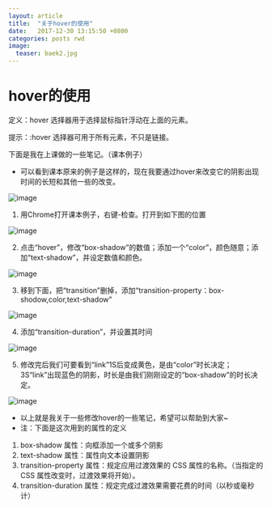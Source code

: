 ```yaml
---
layout: article
title:  "关于hover的使用"
date:   2017-12-30 13:15:50 +0800
categories: posts rwd
image:
  teaser: baek2.jpg
---
```


# hover的使用
定义：hover 选择器用于选择鼠标指针浮动在上面的元素。

提示：:hover 选择器可用于所有元素，不只是链接。

下面是我在上课做的一些笔记。（课本例子）

- 可以看到课本原来的例子是这样的，现在我要通过hover来改变它的阴影出现时间的长短和其他一些的改变。

![image](https://huangjiali.github.io/images/hover0.png)

1. 用Chrome打开课本例子，右键-检查。打开到如下图的位置

![image](https://huangjiali.github.io/images/hover1.png)

2. 点击“hover”，修改“box-shadow”的数值；添加一个“color”，颜色随意；添加“text-shadow”，并设定数值和颜色。

![image](https://huangjiali.github.io/images/hover2.png)

3. 移到下面，把“transition”删掉，添加“transition-property：box-shodow,color,text-shadow”

![image](https://huangjiali.github.io/images/hover3.png)

4. 添加“transition-duration”，并设置其时间

![image](https://huangjiali.github.io/images/hover4.png)

5. 修改完后我们可要看到“link”1S后变成黄色，是由“color”时长决定；3S“link”出现蓝色的阴影，时长是由我们刚刚设定的“box-shadow”的时长决定。

![image](https://huangjiali.github.io/images/hover5.png)

- 以上就是我关于一些修改hover的一些笔记，希望可以帮助到大家~
- 注：下面是这次用到的属性的定义
1. box-shadow 属性：向框添加一个或多个阴影
2. text-shadow 属性：属性向文本设置阴影
3. transition-property 属性：规定应用过渡效果的 CSS 属性的名称。（当指定的 CSS 属性改变时，过渡效果将开始）。
4. transition-duration 属性：规定完成过渡效果需要花费的时间（以秒或毫秒计）
